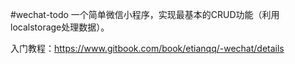 #wechat-todo
一个简单微信小程序，实现最基本的CRUD功能（利用localstorage处理数据）。

入门教程：https://www.gitbook.com/book/etianqq/-wechat/details

